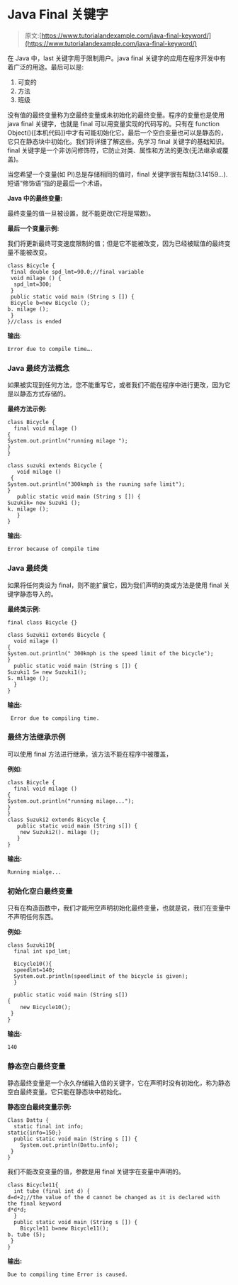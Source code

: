 # Java Final 关键字

> 原文:[https://www.tutorialandexample.com/java-final-keyword/](https://www.tutorialandexample.com/java-final-keyword/)

在 Java 中，last 关键字用于限制用户。java final 关键字的应用在程序开发中有着广泛的用途。最后可以是:

1.  可变的
2.  方法
3.  班级

没有值的最终变量称为空最终变量或未初始化的最终变量。程序的变量也是使用 java final 关键字，也就是 final 可以用变量实现的代码写的。只有在 function Object(){[本机代码]}中才有可能初始化它。最后一个空白变量也可以是静态的，它只在静态块中初始化。我们将详细了解这些。先学习 final 关键字的基础知识。final 关键字是一个非访问修饰符，它防止对类、属性和方法的更改(无法继承或覆盖)。

当您希望一个变量(如 PI)总是存储相同的值时，final 关键字很有帮助(3.14159...).短语“修饰语”指的是最后一个术语。

**Java 中的最终变量:**

最终变量的值一旦被设置，就不能更改(它将是常数)。

**最后一个变量示例:**

我们将更新最终可变速度限制的值；但是它不能被改变，因为已经被赋值的最终变量不能被改变。

```
class Bicycle {
 final double spd_lmt=90.0;//final variable  
 void milage () {
  spd_lmt=300;
 }  
 public static void main (String s []) {
 Bicycle b=new Bicycle ();
b. milage ();
 }  
}//class is ended 
```

**输出**:

```
Error due to compile time….
```

### Java 最终方法概念

如果被实现到任何方法，您不能重写它，或者我们不能在程序中进行更改，因为它是以静态方式存储的。

**最终方法示例:**

```
class Bicycle {
  final void milage () 
{
System.out.println("running milage ");
}  
}  

class suzuki extends Bicycle {
   void milage ()
 {
System.out.println("300kmph is the ruuning safe limit");
}  
   public static void main (String s []) {
Suzukik= new Suzuki ();
k. milage ();
   }  
} 
```

**输出:**

```
Error because of compile time
```

### Java 最终类

如果将任何类设为 final，则不能扩展它，因为我们声明的类或方法是使用 final 关键字静态导入的。

**最终类示例:**

```
final class Bicycle {}  

class Suzuki1 extends Bicycle {
  void milage ()
{
System.out.println(" 300kmph is the speed limit of the bicycle");
}     
  public static void main (String s []) {
Suzuki1 S= new Suzuki1();
S. milage ();
  }  
} 
```

**输出:**

```
 Error due to compiling time.
```

### 最终方法继承示例

可以使用 final 方法进行继承，该方法不能在程序中被覆盖，

**例如:**

```
class Bicycle {  
  final void milage ()
{
System.out.println("running milage...");
}  
}  
class Suzuki2 extends Bicycle {  
   public static void main (String s[]) {
    new Suzuki2(). milage ();
   }  
} 
```

**输出:**

```
Running mialge...
```

### 初始化空白最终变量

只有在构造函数中，我们才能用空声明初始化最终变量，也就是说，我们在变量中不声明任何东西。

**例如:**

```
class Suzuki10{  
  final int spd_lmt;

  Bicycle10(){  
  speedlmt=140;
  System.out.println(speedlimit of the bicycle is given);
  }  

  public static void main (String s[])
{  
    new Bicycle10();
 }  
} 
```

**输出:**

```
140
```

### 静态空白最终变量

静态最终变量是一个永久存储输入值的关键字，它在声明时没有初始化，称为静态空白最终变量。它只能在静态块中初始化。

**静态空白最终变量示例:**

```
Class Dattu {
  static final int info;
static{info=150;}  
  public static void main (String s []) {
    System.out.println(Dattu.info);
 }  
} 
```

我们不能改变变量的值，参数是用 final 关键字在变量中声明的。

```
class Bicycle11{
  int tube (final int d) {
d=d+2;//the value of the d cannot be changed as it is declared with the final keyword
d*d*d;
  }  
  public static void main (String s []) {
    Bicycle11 b=new Bicycle11();
b. tube (5);
 }  
} 
```

**输出:**

```
Due to compiling time Error is caused.
```